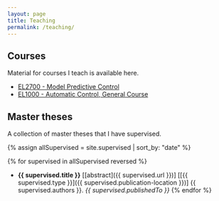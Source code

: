 ```yaml
---
layout: page
title: Teaching
permalink: /teaching/
---
```

## Courses
Material for courses I teach is available here.

* [EL2700 - Model Predictive Control](el2700)
* [EL1000 - Automatic Control, General Course](el1000)

## Master theses
A collection of master theses that I have supervised.

{% assign allSupervised = site.supervised | sort_by: "date" %}

{% for supervised in allSupervised reversed %}
* **{{ supervised.title }}** [[abstract]({{ supervised.url }})] [[{{ supervised.type }}]({{ supervised.publication-location }})]
{{ supervised.authors }}. _{{ supervised.publishedTo }}_
{% endfor %}
